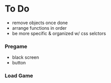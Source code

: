 # To Do

* remove objects once done
* arrange functions in order
* be more specific & organized w/ css selctors


### Pregame
* black screen
* button

### Load Game

###